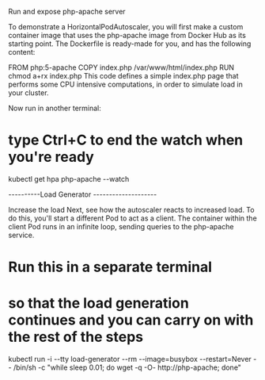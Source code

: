 Run and expose php-apache server

To demonstrate a HorizontalPodAutoscaler, you will first make a custom container image that uses the php-apache image from Docker Hub as its starting point. 
The Dockerfile is ready-made for you, and has the following content:

FROM php:5-apache
COPY index.php /var/www/html/index.php
RUN chmod a+rx index.php
This code defines a simple index.php page that performs some CPU intensive computations, in order to simulate load in your cluster.

<?php
  $x = 0.0001;
  for ($i = 0; $i <= 1000000; $i++) {
    $x += sqrt($x);
  }
  echo "OK!";
?>


Now run in another terminal:

# type Ctrl+C to end the watch when you're ready

kubectl get hpa php-apache --watch

----------Load Generator --------------------

Increase the load
Next, see how the autoscaler reacts to increased load. To do this, you'll start a different Pod to act as a client. The container within the client Pod runs in an infinite loop, sending queries to the php-apache service.


# Run this in a separate terminal
# so that the load generation continues and you can carry on with the rest of the steps


kubectl run -i --tty load-generator --rm --image=busybox --restart=Never -- /bin/sh -c "while sleep 0.01; do wget -q -O- http://php-apache; done"
